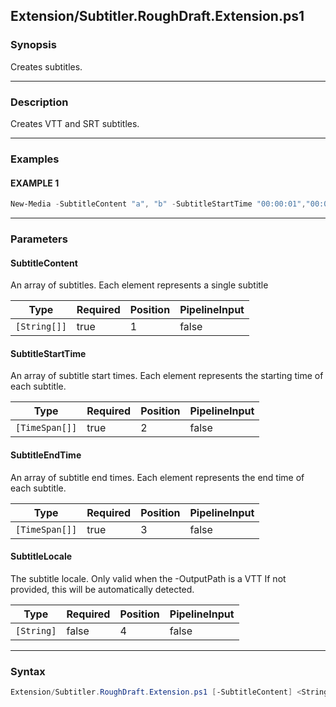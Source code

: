 Extension/Subtitler.RoughDraft.Extension.ps1
--------------------------------------------




### Synopsis
Creates subtitles.



---


### Description

Creates VTT and SRT subtitles.



---


### Examples
#### EXAMPLE 1
```PowerShell
New-Media -SubtitleContent "a", "b" -SubtitleStartTime "00:00:01","00:01:01" -SubtitleEndTime "00:01:00", "00:02:00" -OutputPath .\test.srt
```



---


### Parameters
#### **SubtitleContent**

An array of subtitles.
Each element represents a single subtitle






|Type        |Required|Position|PipelineInput|
|------------|--------|--------|-------------|
|`[String[]]`|true    |1       |false        |



#### **SubtitleStartTime**

An array of subtitle start times.
Each element represents the starting time of each subtitle.






|Type          |Required|Position|PipelineInput|
|--------------|--------|--------|-------------|
|`[TimeSpan[]]`|true    |2       |false        |



#### **SubtitleEndTime**

An array of subtitle end times.
Each element represents the end time of each subtitle.






|Type          |Required|Position|PipelineInput|
|--------------|--------|--------|-------------|
|`[TimeSpan[]]`|true    |3       |false        |



#### **SubtitleLocale**

The subtitle locale.  Only valid when the -OutputPath is a VTT
If not provided, this will be automatically detected.






|Type      |Required|Position|PipelineInput|
|----------|--------|--------|-------------|
|`[String]`|false   |4       |false        |





---


### Syntax
```PowerShell
Extension/Subtitler.RoughDraft.Extension.ps1 [-SubtitleContent] <String[]> [-SubtitleStartTime] <TimeSpan[]> [-SubtitleEndTime] <TimeSpan[]> [[-SubtitleLocale] <String>] [<CommonParameters>]
```
